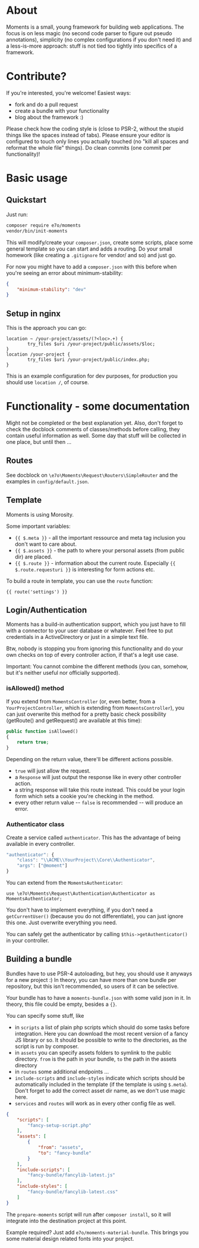 # About

Moments is a small, young framework for building web applications. The focus is
on less magic (no second code parser to figure out pseudo annotations),
simplicity (no complex configurations if you don't need it) and a less-is-more
approach: stuff is not tied too tightly into specifics of a framework.

# Contribute?

If you're interested, you're welcome! Easiest ways:

- fork and do a pull request
- create a bundle with your functionality
- blog about the framework :)

Please check how the coding style is (close to PSR-2, without the stupid things
like the spaces instead of tabs). Please ensure your editor is configured to
touch only lines you actually touched (no "kill all spaces and reformat the whole
file" things). Do clean commits (one commit per functionality)!

# Basic usage

## Quickstart

Just run:

```bash
composer require e7o/moments
vendor/bin/init-moments
```

This will modify/create your `composer.json`, create some scripts, place some
general template so you can start and adds a routing. Do your small homework
(like creating a `.gitignore` for vendor/ and so) and just go.

For now you might have to add a `composer.json` with this before when you're
seeing an error about minimum-stability:

```json
{
	"minimum-stability": "dev"
}
```

## Setup in nginx

This is the approach you can go:

```
location ~ /your-project/assets/(?<loc>.+) {
		try_files $uri /your-project/public/assets/$loc;
}
location /your-project {
		try_files $uri /your-project/public/index.php;
}
```

This is an example configuration for dev purposes, for production you should use
`location /`, of course.

# Functionality - some documentation

Might not be completed or the best explanation yet. Also, don't forget to check the
docblock comments of classes/methods before calling, they contain useful information
as well. Some day that stuff will be collected in one place, but until then ...

## Routes

See docblock on `\e7o\Moments\Request\Routers\SimpleRouter` and the examples in
`config/default.json`.

## Template

Moments is using Morosity.

Some important variables:

- `{{ $.meta }}` - all the important ressource and meta tag inclusion you don't
  want to care about.
- `{{ $.assets }}` - the path to where your personal assets (from public dir) are
  placed.
- `{{ $.route }}` - information about the current route. Especially `{{ $.route.requesturi }}`
  is interesting for form actions etc.

To build a route in template, you can use the `route` function:

```
{{ route('settings') }}
```

## Login/Authentication

Moments has a build-in authentication support, which you just have to fill with a connector
to your user database or whatever. Feel free to put credentials in a ActiveDirectory
or just in a simple text file.

Btw, nobody is stopping you from ignoring this functionality and do your own checks on top
of every controller action, if that's a legit use case.

Important: You cannot combine the different methods (you can, somehow, but it's neither
useful nor officially supported).

### isAllowed() method

If you extend from `MomentsController` (or, even better, from a `YourProjectController`, which is
extending from `MomentsController`), you can just overwrite this method for a pretty basic
check possibility (getRoute() and getRequest() are available at this time):

```php
public function isAllowed()
{
	return true;
}
```

Depending on the return value, there'll be different actions possible.

- `true` will just allow the request.
- a `Response` will just output the response like in every other controller action.
- a string response will take this route instead. This could be your login form which
  sets a cookie you're checking in the method.
- every other return value -- `false` is recommended -- will produce an error.

### Authenticator class

Create a service called `authenticator`. This has the advantage of being available
in every controller.

```javascript
"authenticator": {
	"class": "\\ACME\\YourProject\\Core\\Authenticator",
	"args": ["@moment"]
}
```

You can extend from the `MomentsAuthenticator`:

```
use \e7o\Moments\Request\Authentication\Authenticator as MomentsAuthenticator;
```

You don't have to implement everything, if you don't need a `getCurrentUser()`
(because you do not differentiate), you can just ignore this one. Just overwrite
everything you need.

You can safely get the authenticator by calling `$this->getAuthenticator()` in your
controller.

## Building a bundle

Bundles have to use PSR-4 autoloading, but hey, you should use it anyways for a new
project :) In theory, you can have more than one bundle per repository, but this isn't
recommended, so users of it can be selective.

Your bundle has to have a `moments-bundle.json` with some valid json in it. In theory,
this file could be empty, besides a `{}`.

You can specify some stuff, like
- in `scripts` a list of plain php scripts which should do some tasks before integration.
  Here you can download the most recent version of a fancy JS library or so. It should be
  possible to write to the directories, as the script is run by composer.
- in `assets` you can specify assets folders to symlink to the public directory.
  `from` is the path in your bundle, `to` the path in the assets directory
- in `routes` some additional endpoints ...
- `include-scripts` and `include-styles` indicate which scripts should be automatically
  included in the template (if the template is using `$.meta`). Don't forget to add
  the correct asset dir name, as we don't use magic here.
- `services` and `routes` will work as in every other config file as well.

```json
{
	"scripts": [
		"fancy-setup-script.php"
	],
	"assets": [
		{
			"from": "assets",
			"to": "fancy-bundle"
		}
	],
	"include-scripts": [
		"fancy-bundle/fancylib-latest.js"
	],
	"include-styles": [
		"fancy-bundle/fancylib-latest.css"
	]
}
```

The `prepare-moments` script will run after `composer install`, so it will integrate
into the destination project at this point.

Example required? Just add `e7o/moments-material-bundle`. This brings you some material design
related fonts into your project.